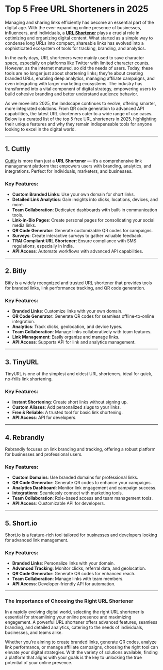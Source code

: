 # Top 5 Free URL Shorteners in 2025

Managing and sharing links efficiently has become an essential part of the digital age. With the ever-expanding online presence of businesses, influencers, and individuals, a **[URL Shortener](https://cutt.ly)** plays a crucial role in optimizing and organizing digital content. What started as a simple way to condense long URLs into compact, shareable links has evolved into a sophisticated ecosystem of tools for tracking, branding, and analytics.

In the early days, URL shorteners were mainly used to save character space, especially on platforms like Twitter with limited character counts. However, as the internet matured, so did the needs of users. Today, these tools are no longer just about shortening links; they’re about creating branded URLs, enabling deep analytics, managing affiliate campaigns, and even integrating with larger marketing ecosystems. The industry has transformed into a vital component of digital strategy, empowering users to build cohesive branding and better understand audience behavior.

As we move into 2025, the landscape continues to evolve, offering smarter, more integrated solutions. From QR code generation to advanced API capabilities, the latest URL shorteners cater to a wide range of use cases. Below is a curated list of the top 5 free URL shorteners in 2025, highlighting their unique features and why they remain indispensable tools for anyone looking to excel in the digital world.

---

## 1. Cuttly

[Cuttly](https://cutt.ly) is more than just a **URL Shortener** — it’s a comprehensive link management platform that empowers users with branding, analytics, and integrations. Perfect for individuals, marketers, and businesses.

### Key Features:
- **Custom Branded Links**: Use your own domain for short links.
- **Detailed Link Analytics**: Gain insights into clicks, locations, devices, and more.
- **Team Collaboration**: Dedicated dashboards with built-in communication tools.
- **Link-in-Bio Pages**: Create personal pages for consolidating your social media links.
- **QR Code Generator**: Generate customizable QR codes for campaigns.
- **Surveys**: Create interactive surveys to gather valuable feedback.
- **TRAI Compliant URL Shortener**: Ensure compliance with SMS regulations, especially in India.
- **API Access**: Automate workflows with advanced API capabilities.

---

## 2. Bitly

Bitly is a widely recognized and trusted URL shortener that provides tools for branded links, link performance tracking, and QR code generation.

### Key Features:
- **Branded Links**: Customize links with your own domain.
- **QR Code Generator**: Generate QR codes for seamless offline-to-online integration.
- **Analytics**: Track clicks, geolocation, and device types.
- **Team Collaboration**: Manage links collaboratively with team features.
- **Link Management**: Easily organize and manage links.
- **API Access**: Supports API for link and analytics management.

---

## 3. TinyURL

TinyURL is one of the simplest and oldest URL shorteners, ideal for quick, no-frills link shortening.

### Key Features:
- **Instant Shortening**: Create short links without signing up.
- **Custom Aliases**: Add personalized slugs to your links.
- **Free & Reliable**: A trusted tool for basic link shortening.
- **API Access**: API for developers.
  
---

## 4. Rebrandly

Rebrandly focuses on link branding and tracking, offering a robust platform for businesses and professional users.

### Key Features:
- **Custom Domains**: Use branded domains for professional links.
- **QR Code Generator**: Generate QR codes to enhance your campaigns.
- **Analytics Dashboard**: Monitor link engagement and campaign success.
- **Integrations**: Seamlessly connect with marketing tools.
- **Team Collaboration**: Role-based access and team management tools.
- **API Access**: Customizable API for developers.

---

## 5. Short.io

Short.io is a feature-rich tool tailored for businesses and developers looking for advanced link management.

### Key Features:
- **Branded Links**: Personalize links with your domain.
- **Advanced Tracking**: Monitor clicks, referral data, and geolocation.
- **QR Code Generator**: Generate QR codes for enhanced reach.
- **Team Collaboration**: Manage links with team members.
- **API Access**: Developer-friendly API for automation.

---

### The Importance of Choosing the Right URL Shortener

In a rapidly evolving digital world, selecting the right URL shortener is essential for streamlining your online presence and maximizing engagement. A powerful URL shortener offers advanced features, seamless branding, and detailed analytics, catering to the needs of individuals, businesses, and teams alike.

Whether you're aiming to create branded links, generate QR codes, analyze link performance, or manage affiliate campaigns, choosing the right tool can elevate your digital strategies. With the variety of solutions available, finding a platform that aligns with your goals is the key to unlocking the true potential of your online presence.
